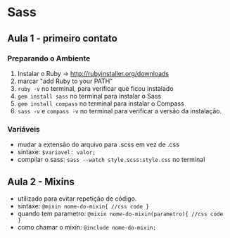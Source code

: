 # Sass

## Aula 1 - primeiro contato

### Preparando o Ambiente
1. Instalar o Ruby -> http://rubyinstaller.org/downloads
2. marcar "add Ruby to your PATH"
3. `ruby -v` no terminal, para verificar que ficou instalado
4. `gem install sass` no terminal para instalar o Sass
5. `gem install compass` no terminal para instalar o Compass
6. `sass -v` e `compass -v` no terminal para verificar a versão da instalação.

### Variáveis
- mudar a extensão do arquivo para .scss em vez de .css
- sintaxe: `$variavel: valor;`
- compilar o sass: `sass --watch style.scss:style.css` no terminal

## Aula 2 - Mixins
- utilizado para evitar repetição de código.
- sintaxe: `@mixin nome-do-mixin{ //css code }`
- quando tem parametro: `@mixin nome-do-mixin(parametro){ //css code }`
- como chamar o mixin: `@include nome-do-mixin;`
